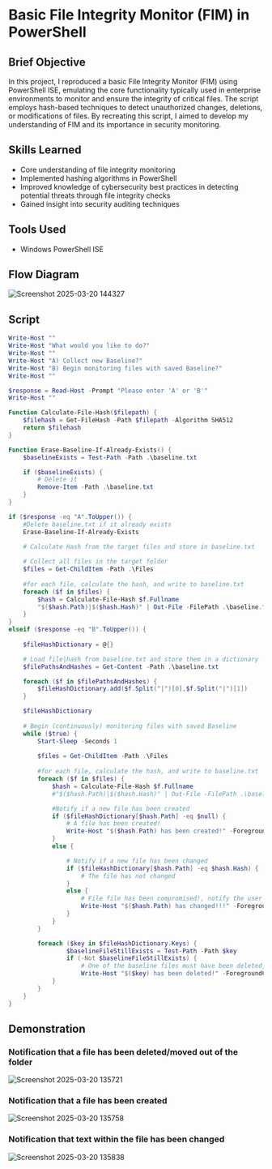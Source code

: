 # Basic File Integrity Monitor (FIM) in PowerShell

## Brief Objective
In this project, I reproduced a basic File Integrity Monitor (FIM) using PowerShell ISE, emulating the core 
functionality typically used in enterprise environments to monitor and ensure the integrity of critical files. The 
script employs hash-based techniques to detect unauthorized changes, deletions, or modifications of files. By 
recreating this script, I aimed to develop my understanding of FIM and its importance in security monitoring.

## Skills Learned
- Core understanding of file integrity monitoring 
- Implemented hashing algorithms in PowerShell
- Improved knowledge of cybersecurity best practices in detecting potential threats through file integrity checks
- Gained insight into security auditing techniques

## Tools Used
- Windows PowerShell ISE

## Flow Diagram
![Screenshot 2025-03-20 144327](https://github.com/user-attachments/assets/9421a39c-b7d6-4285-9c0a-11b126b53a5e)


## Script
```powershell
Write-Host ""
Write-Host "What would you like to do?"
Write-Host ""
Write-Host "A) Collect new Baseline?"
Write-Host "B) Begin monitoring files with saved Baseline?"
Write-Host ""

$response = Read-Host -Prompt "Please enter 'A' or 'B'"
Write-Host ""

Function Calculate-File-Hash($filepath) {
    $filehash = Get-FileHash -Path $filepath -Algorithm SHA512
    return $filehash
}

Function Erase-Baseline-If-Already-Exists() {
    $baselineExists = Test-Path -Path .\baseline.txt

    if ($baselineExists) {
        # Delete it
        Remove-Item -Path .\baseline.txt
    }
}

if ($response -eq "A".ToUpper()) {
    #Delete baseline.txt if it already exists
    Erase-Baseline-If-Already-Exists

    # Calculate Hash from the target files and store in baseline.txt
    
    # Collect all files in the target folder
    $files = Get-ChildItem -Path .\Files
    
    #for each file, calculate the hash, and write to baseline.txt
    foreach ($f in $files) {
        $hash = Calculate-File-Hash $f.Fullname
        "$($hash.Path)|$($hash.Hash)" | Out-File -FilePath .\baseline.txt -Append
    }
}
elseif ($response -eq "B".ToUpper()) {
    
    $fileHashDictionary = @{}

    # Load file|hash from baseline.txt and store them in a dictionary
    $filePathsAndHashes = Get-Content -Path .\baseline.txt

    foreach ($f in $filePathsAndHashes) {
        $fileHashDictionary.add($f.Split("|")[0],$f.Split("|")[1])
    }

    $fileHashDictionary
    
    # Begin (continuously) monitoring files with saved Baseline
    while ($true) {
        Start-Sleep -Seconds 1
        
        $files = Get-ChildItem -Path .\Files
    
        #for each file, calculate the hash, and write to baseline.txt
        foreach ($f in $files) {
            $hash = Calculate-File-Hash $f.Fullname
            #"$($hash.Path)|$($hash.Hash)" | Out-File -FilePath .\baseline.txt -Append

            #Notify if a new file has been created
            if ($fileHashDictionary[$hash.Path] -eq $null) {
                # A file has been created!
                Write-Host "$($hash.Path) has been created!" -ForegroundColor Green 
            }
            else {

                # Notify if a new file has been changed
                if ($fileHashDictionary[$hash.Path] -eq $hash.Hash) {
                    # The file has not changed
                }
                else {
                    # File file has been compromised!, notify the user
                    Write-Host "$($hash.Path) has changed!!!" -ForegroundColor Red
                }
            }
        }

        foreach ($key in $fileHashDictionary.Keys) {
                $baselineFileStillExists = Test-Path -Path $key
                if (-Not $baselineFileStillExists) {
                    # One of the baseline files must have been deleted, notify the user
                    Write-Host "$($key) has been deleted!" -ForegroundColor DarkRed
            }
        }
    }
}
```

## Demonstration
### Notification that a file has been deleted/moved out of the folder
![Screenshot 2025-03-20 135721](https://github.com/user-attachments/assets/4f36fd4f-5347-4cc0-9869-a6296ea59afb)
### Notification that a file has been created
![Screenshot 2025-03-20 135758](https://github.com/user-attachments/assets/88816525-bce7-4fb4-9a76-c32d14efb78c)
### Notification that text within the file has been changed
![Screenshot 2025-03-20 135838](https://github.com/user-attachments/assets/c74b5d8a-d4d4-436d-a53b-bbad65c65bdf)



